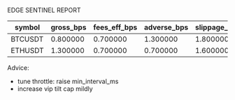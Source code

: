 EDGE SENTINEL REPORT

| symbol | gross_bps | fees_eff_bps | adverse_bps | slippage_bps | inventory_bps | net_bps | fills | turnover_usd |
|--------|-----------|--------------|-------------|---------------|----------------|---------|-------|---------------|
| BTCUSDT | 0.800000 | 0.700000 | 1.300000 | 1.800000 | 0.000000 | -0.600000 | 5 | 502.000000 |
| ETHUSDT | 1.300000 | 0.700000 | 0.700000 | 1.600000 | 0.000000 | -0.340000 | 5 | 2004.000000 |

Advice:
- tune throttle: raise min_interval_ms
- increase vip tilt cap mildly
